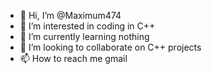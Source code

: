 - 👋 Hi, I’m @Maximum474
- 👀 I’m interested in coding in C++
- 🌱 I’m currently learning nothing
- 💞️ I’m looking to collaborate on C++ projects
- 📫 How to reach me gmail

<!---
Maximum474/Maximum474 is a ✨ special ✨ repository because its `README.md` (this file) appears on your GitHub profile.
You can click the Preview link to take a look at your changes.
--->
